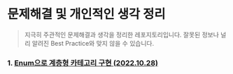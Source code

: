 # 문제해결 및 개인적인 생각 정리

> 지극히 주관적인 문제해결과 생각을 정리한 레포지토리입니다. 
> 잘못된 정보나 널리 알려진 Best Practice와 맞지 않을 수 있습니다. 


### 1. [Enum으로 계층형 카테고리 구현 (2022.10.28)](https://github.com/eatnuh/devthink/tree/main/src/main/resources/category)

